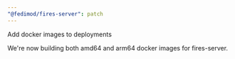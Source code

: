 ```yaml
---
"@fedimod/fires-server": patch
---
```


Add docker images to deployments

We're now building both amd64 and arm64 docker images for fires-server.
